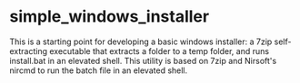 # simple_windows_installer
This is a starting point for developing a basic windows installer: a 7zip self-extracting executable that extracts a folder to a temp folder, and runs install.bat in an elevated shell.  This utility is based on 7zip and Nirsoft's nircmd to run the batch file in an elevated shell.
